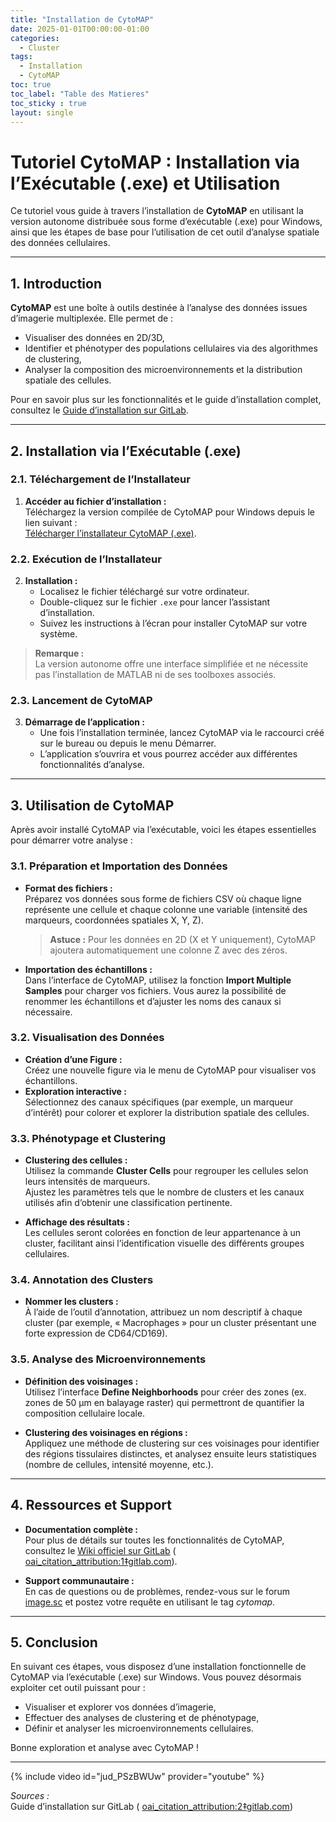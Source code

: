 ```yaml
---
title: "Installation de CytoMAP"
date: 2025-01-01T00:00:00-01:00
categories:
  - Cluster
tags:
  - Installation
  - CytoMAP
toc: true
toc_label: "Table des Matieres"
toc_sticky : true
layout: single
---
```


# Tutoriel CytoMAP : Installation via l’Exécutable (.exe) et Utilisation

Ce tutoriel vous guide à travers l’installation de **CytoMAP** en utilisant la version autonome distribuée sous forme d’exécutable (.exe) pour Windows, ainsi que les étapes de base pour l’utilisation de cet outil d’analyse spatiale des données cellulaires.

---

## 1. Introduction

**CytoMAP** est une boîte à outils destinée à l’analyse des données issues d’imagerie multiplexée. Elle permet de :
- Visualiser des données en 2D/3D,
- Identifier et phénotyper des populations cellulaires via des algorithmes de clustering,
- Analyser la composition des microenvironnements et la distribution spatiale des cellules.

Pour en savoir plus sur les fonctionnalités et le guide d’installation complet, consultez le [Guide d’installation sur GitLab]( [oai_citation_attribution:0‡gitlab.com](https://gitlab.com/gernerlab/cytomap/-/wikis/Installation-Guide)).

---

## 2. Installation via l’Exécutable (.exe)

### 2.1. Téléchargement de l’Installateur

1. **Accéder au fichier d’installation :**  
   Téléchargez la version compilée de CytoMAP pour Windows depuis le lien suivant :  
   [Télécharger l’installateur CytoMAP (.exe)](https://gitlab.com/gernerlab/cytomap/raw/master/StandaloneInstaller/CytoMAP_Installer_Windows.exe?inline=false).

### 2.2. Exécution de l’Installateur

2. **Installation :**
   - Localisez le fichier téléchargé sur votre ordinateur.
   - Double-cliquez sur le fichier `.exe` pour lancer l’assistant d’installation.
   - Suivez les instructions à l’écran pour installer CytoMAP sur votre système.

> **Remarque :**  
> La version autonome offre une interface simplifiée et ne nécessite pas l’installation de MATLAB ni de ses toolboxes associés.

### 2.3. Lancement de CytoMAP

3. **Démarrage de l’application :**
   - Une fois l’installation terminée, lancez CytoMAP via le raccourci créé sur le bureau ou depuis le menu Démarrer.
   - L’application s’ouvrira et vous pourrez accéder aux différentes fonctionnalités d’analyse.

---

## 3. Utilisation de CytoMAP

Après avoir installé CytoMAP via l’exécutable, voici les étapes essentielles pour démarrer votre analyse :

### 3.1. Préparation et Importation des Données

- **Format des fichiers :**  
  Préparez vos données sous forme de fichiers CSV où chaque ligne représente une cellule et chaque colonne une variable (intensité des marqueurs, coordonnées spatiales X, Y, Z).  
  > **Astuce :** Pour les données en 2D (X et Y uniquement), CytoMAP ajoutera automatiquement une colonne Z avec des zéros.

- **Importation des échantillons :**  
  Dans l’interface de CytoMAP, utilisez la fonction **Import Multiple Samples** pour charger vos fichiers. Vous aurez la possibilité de renommer les échantillons et d’ajuster les noms des canaux si nécessaire.

### 3.2. Visualisation des Données

- **Création d’une Figure :**  
  Créez une nouvelle figure via le menu de CytoMAP pour visualiser vos échantillons.
- **Exploration interactive :**  
  Sélectionnez des canaux spécifiques (par exemple, un marqueur d’intérêt) pour colorer et explorer la distribution spatiale des cellules.

### 3.3. Phénotypage et Clustering

- **Clustering des cellules :**  
  Utilisez la commande **Cluster Cells** pour regrouper les cellules selon leurs intensités de marqueurs.  
  Ajustez les paramètres tels que le nombre de clusters et les canaux utilisés afin d’obtenir une classification pertinente.

- **Affichage des résultats :**  
  Les cellules seront colorées en fonction de leur appartenance à un cluster, facilitant ainsi l’identification visuelle des différents groupes cellulaires.

### 3.4. Annotation des Clusters

- **Nommer les clusters :**  
  À l’aide de l’outil d’annotation, attribuez un nom descriptif à chaque cluster (par exemple, « Macrophages » pour un cluster présentant une forte expression de CD64/CD169).

### 3.5. Analyse des Microenvironnements

- **Définition des voisinages :**  
  Utilisez l’interface **Define Neighborhoods** pour créer des zones (ex. zones de 50 µm en balayage raster) qui permettront de quantifier la composition cellulaire locale.
  
- **Clustering des voisinages en régions :**  
  Appliquez une méthode de clustering sur ces voisinages pour identifier des régions tissulaires distinctes, et analysez ensuite leurs statistiques (nombre de cellules, intensité moyenne, etc.).

---

## 4. Ressources et Support

- **Documentation complète :**  
  Pour plus de détails sur toutes les fonctionnalités de CytoMAP, consultez le [Wiki officiel sur GitLab](https://gitlab.com/gernerlab/cytomap/-/wikis/Installation-Guide) ( [oai_citation_attribution:1‡gitlab.com](https://gitlab.com/gernerlab/cytomap/-/wikis/Installation-Guide)).

- **Support communautaire :**  
  En cas de questions ou de problèmes, rendez-vous sur le forum [image.sc](https://forum.image.sc) et postez votre requête en utilisant le tag *cytomap*.

---

## 5. Conclusion

En suivant ces étapes, vous disposez d’une installation fonctionnelle de CytoMAP via l’exécutable (.exe) sur Windows. Vous pouvez désormais exploiter cet outil puissant pour :
- Visualiser et explorer vos données d’imagerie,
- Effectuer des analyses de clustering et de phénotypage,
- Définir et analyser les microenvironnements cellulaires.

Bonne exploration et analyse avec CytoMAP !

---

{% include video id="jud_PSzBWUw" provider="youtube" %}


*Sources :*  
Guide d’installation sur GitLab ( [oai_citation_attribution:2‡gitlab.com](https://gitlab.com/gernerlab/cytomap/-/wikis/Installation-Guide))